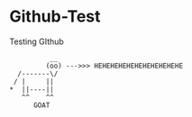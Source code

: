 # Github-Test
Testing GIthub

```
          __         
         (oo) --->>> HEHEHEHEHEHEHEHEHEHEHE
  /-------\/    
 / |     ||     
*  ||----||         
   ^^    ^^      
      GOAT
```


